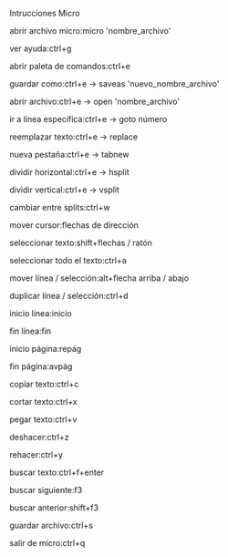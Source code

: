 Intrucciones Micro


abrir archivo micro:micro 'nombre_archivo'

ver ayuda:ctrl+g

abrir paleta de comandos:ctrl+e

guardar como:ctrl+e -> saveas 'nuevo_nombre_archivo'

abrir archivo:ctrl+e -> open 'nombre_archivo'

ir a línea específica:ctrl+e -> goto número

reemplazar texto:ctrl+e -> replace

nueva pestaña:ctrl+e -> tabnew

dividir horizontal:ctrl+e -> hsplit

dividir vertical:ctrl+e -> vsplit

cambiar entre splits:ctrl+w

mover cursor:flechas de dirección

seleccionar texto:shift+flechas / ratón

seleccionar todo el texto:ctrl+a

mover línea / selección:alt+flecha arriba / abajo

duplicar línea / selección:ctrl+d

inicio línea:inicio

fin línea:fin

inicio página:repág 

fin página:avpág

copiar texto:ctrl+c

cortar texto:ctrl+x

pegar texto:ctrl+v

deshacer:ctrl+z

rehacer:ctrl+y

buscar texto:ctrl+f+enter

buscar siguiente:f3

buscar anterior:shift+f3

guardar archivo:ctrl+s

salir de micro:ctrl+q
